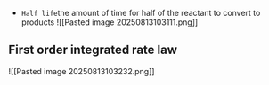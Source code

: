 * `Half life`the amount of time for half of the reactant to convert to products
![[Pasted image 20250813103111.png]]

## First order integrated rate law
![[Pasted image 20250813103232.png]]